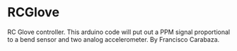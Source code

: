 # RCGlove
RC Glove controller.
This arduino code will put out a PPM signal proportional to a bend sensor and two analog accelerometer.
By Francisco Carabaza.
